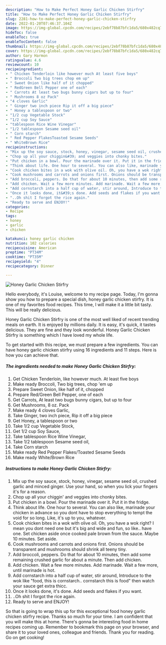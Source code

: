 ```yaml
---
description: "How to Make Perfect Honey Garlic Chicken Stirfry"
title: "How to Make Perfect Honey Garlic Chicken Stirfry"
slug: 2281-how-to-make-perfect-honey-garlic-chicken-stirfry
date: 2022-01-20T07:46:37.104Z
image: https://img-global.cpcdn.com/recipes/2ebf78b87bfc1da5/680x482cq70/honey-garlic-chicken-stirfry-recipe-main-photo.jpg
hideToc: false
enableToc: true
enableTocContent: false
thumbnail: https://img-global.cpcdn.com/recipes/2ebf78b87bfc1da5/680x482cq70/honey-garlic-chicken-stirfry-recipe-main-photo.jpg
cover: https://img-global.cpcdn.com/recipes/2ebf78b87bfc1da5/680x482cq70/honey-garlic-chicken-stirfry-recipe-main-photo.jpg
author: Gary Harmon
ratingvalue: 4.6
reviewcount: 10
recipeingredient:
- " Chicken Tenderloin like however much At least five boys"
- " Broccoli Two big trees chop em up"
- " Sweet Onion like half of it chopped"
- " RedGreen Bell Pepper one of each"
- " Carrots At least two bugs bunny cigars but up to four"
- " Mushrooms 8 oz Pack"
- "4 cloves Garlic"
- " Ginger two inch piece Rip it off a big piece"
- " Honey a tablespoon or two"
- "1/2 cup Vegetable Stock"
- "1/2 cup Soy Sauce"
- "tablespoon Rice Wine Vinegar"
- "1/2 tablespoon Sesame seed oil"
- " Corn starch"
- " Red Pepper FlakesToasted Sesame Seeds"
- " WhiteBrown Rice"
recipeinstructions:
- "Mix up the soy sauce, stock, honey, vinegar, sesame seed oil, crushed garlic and minced ginger. Use your hand, so when you lick your fingers it&#39;s for a reason."
- "Chop up all your chiggin&#39; and veggies into chonky bites."
- "Put chicken in a bowl. Pour the marinade over it. Put it in the fridge."
- "Think about life. One hour to several. You can also like, marinade your chicken in advance so you dont have to stop everything to tempt the void for so long. Like, it&#39;s up to you, whatever."
- "Cook chicken bites in a wok with olive oil. Oh, you have a wok right? I mean you dont need one but it&#39;s big and wide and fun, so like.. have one. Set chicken aside once cooked pale brown from the sauce. Maybe 10 minutes. Set aside."
- "Cook mushrooms and carrots and onions first. Onions should be transparent and mushrooms should shrink all teeny tiny."
- "Add broccoli, peppers. Do that for about 10 minutes, then add some remaining crushed garlic for about a minute. Then add chicken."
- "Add chicken. Wait a few more minutes. Add marinade. Wait a few more, until marinade is hot."
- "Add cornstarch into a half cup of water, stir around, Introduce to the wok like &#34;food, this is cornstarch.. cornstarch this is food&#34; then watch your sauce get extra thicc."
- "Once it looks done, it&#39;s done. Add seeds and flakes if you want."
- "..Oh shit I forgot the rice again."
- "Ready to serve and ENJOY!"
categories:
- Recipe
tags:
- honey
- garlic
- chicken

katakunci: honey garlic chicken 
nutrition: 102 calories
recipecuisine: American
preptime: "PT34M"
cooktime: "PT35M"
recipeyield: "4"
recipecategory: Dinner

---
```



![Honey Garlic Chicken Stirfry](https://img-global.cpcdn.com/recipes/2ebf78b87bfc1da5/680x482cq70/honey-garlic-chicken-stirfry-recipe-main-photo.jpg)

Hello everybody, it's Louise, welcome to my recipe page. Today, I'm gonna show you how to prepare a special dish, honey garlic chicken stirfry. It is one of my favorites food recipes. This time, I will make it a little bit tasty. This will be really delicious.

Honey Garlic Chicken Stirfry is one of the most well liked of recent trending meals on earth. It is enjoyed by millions daily. It is easy, it's quick, it tastes delicious. They are fine and they look wonderful. Honey Garlic Chicken Stirfry is something which I have loved my whole life.




To get started with this recipe, we must prepare a few ingredients. You can have honey garlic chicken stirfry using 16 ingredients and 11 steps. Here is how you can achieve that.

<!--inarticleads1-->

##### The ingredients needed to make Honey Garlic Chicken Stirfry:

1. Get  Chicken Tenderloin, like however much. At least five boys
1. Make ready  Broccoli, Two big trees, chop &#39;em up
1. Prepare  Sweet Onion, like half of it, chopped
1. Prepare  Red/Green Bell Pepper, one of each
1. Get  Carrots, At least two bugs bunny cigars, but up to four
1. Get  Mushrooms, 8 oz. Pack
1. Make ready 4 cloves Garlic,
1. Take  Ginger, two inch piece, Rip it off a big piece
1. Get  Honey, a tablespoon or two
1. Take 1/2 cup Vegetable Stock,
1. Get 1/2 cup Soy Sauce,
1. Take tablespoon Rice Wine Vinegar,
1. Take 1/2 tablespoon Sesame seed oil,
1. Take  Corn starch
1. Make ready  Red Pepper Flakes/Toasted Sesame Seeds
1. Make ready  White/Brown Rice




<!--inarticleads2-->

##### Instructions to make Honey Garlic Chicken Stirfry:

1. Mix up the soy sauce, stock, honey, vinegar, sesame seed oil, crushed garlic and minced ginger. Use your hand, so when you lick your fingers it&#39;s for a reason.
1. Chop up all your chiggin&#39; and veggies into chonky bites.
1. Put chicken in a bowl. Pour the marinade over it. Put it in the fridge.
1. Think about life. One hour to several. You can also like, marinade your chicken in advance so you dont have to stop everything to tempt the void for so long. Like, it&#39;s up to you, whatever.
1. Cook chicken bites in a wok with olive oil. Oh, you have a wok right? I mean you dont need one but it&#39;s big and wide and fun, so like.. have one. Set chicken aside once cooked pale brown from the sauce. Maybe 10 minutes. Set aside.
1. Cook mushrooms and carrots and onions first. Onions should be transparent and mushrooms should shrink all teeny tiny.
1. Add broccoli, peppers. Do that for about 10 minutes, then add some remaining crushed garlic for about a minute. Then add chicken.
1. Add chicken. Wait a few more minutes. Add marinade. Wait a few more, until marinade is hot.
1. Add cornstarch into a half cup of water, stir around, Introduce to the wok like &#34;food, this is cornstarch.. cornstarch this is food&#34; then watch your sauce get extra thicc.
1. Once it looks done, it&#39;s done. Add seeds and flakes if you want.
1. ..Oh shit I forgot the rice again.
1. Ready to serve and ENJOY!



So that is going to wrap this up for this exceptional food honey garlic chicken stirfry recipe. Thanks so much for your time. I am confident that you will make this at home. There's gonna be interesting food in home recipes coming up. Remember to bookmark this page on your browser, and share it to your loved ones, colleague and friends. Thank you for reading. Go on get cooking!
